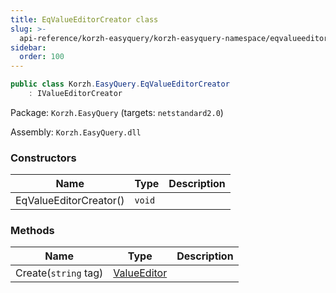 ```yaml
---
title: EqValueEditorCreator class
slug: >-
  api-reference/korzh-easyquery/korzh-easyquery-namespace/eqvalueeditorcreator-class
sidebar:
  order: 100
---
```


```csharp
public class Korzh.EasyQuery.EqValueEditorCreator
    : IValueEditorCreator

```
Package: `Korzh.EasyQuery` (targets: `netstandard2.0`)

Assembly: `Korzh.EasyQuery.dll`

### Constructors

| Name | Type | Description | 
| --- | --- | --- | 
| EqValueEditorCreator() | `void` |  | 


### Methods

| Name | Type | Description | 
| --- | --- | --- | 
| Create(`string` tag) | [ValueEditor](///easyquery/docs/api-reference/easydata-core/easydata-namespace/valueeditor-class) |  |
